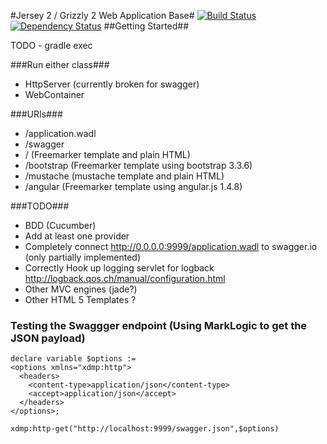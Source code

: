 #Jersey 2 / Grizzly 2 Web Application Base#
[![Build Status](https://travis-ci.org/ableasdale/new-webapp-base.svg?branch=master)](https://travis-ci.org/ableasdale/new-webapp-base)
[![Dependency Status](https://www.versioneye.com/user/projects/565f0e6cf376cc002c0000ab/badge.svg?style=flat)](https://www.versioneye.com/user/projects/565f0e6cf376cc002c0000ab)
##Getting Started##

TODO - gradle exec

###Run either class###
- HttpServer (currently broken for swagger)
- WebContainer

###URIs###
- /application.wadl
- /swagger
- / (Freemarker template and plain HTML)
- /bootstrap (Freemarker template using bootstrap 3.3.6)
- /mustache (mustache template and plain HTML)
- /angular (Freemarker template using angular.js 1.4.8)

###TODO###
- BDD (Cucumber)
- Add at least one provider
- Completely connect http://0.0.0.0:9999/application.wadl to swagger.io (only partially implemented)
- Correctly Hook up logging servlet for logback http://logback.qos.ch/manual/configuration.html
- Other MVC engines (jade?)
- Other HTML 5 Templates ?

### Testing the Swaggger endpoint (Using MarkLogic to get the JSON payload) ###
```xquery
declare variable $options := 
<options xmlns="xdmp:http">
  <headers>
    <content-type>application/json</content-type>
    <accept>application/json</accept>
  </headers>
</options>;

xdmp:http-get("http://localhost:9999/swagger.json",$options)
```